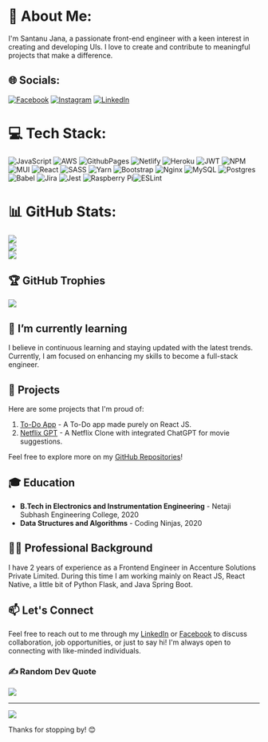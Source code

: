 # 💫 About Me:
I'm Santanu Jana, a passionate front-end engineer with a keen interest in creating and developing UIs. I love to create and contribute to meaningful projects that make a difference.


## 🌐 Socials:
[![Facebook](https://img.shields.io/badge/Facebook-%231877F2.svg?logo=Facebook&logoColor=white)](https://facebook.com/santanu.jana.313) [![Instagram](https://img.shields.io/badge/Instagram-%23E4405F.svg?logo=Instagram&logoColor=white)](https://instagram.com/santanu.jana.313) [![LinkedIn](https://img.shields.io/badge/LinkedIn-%230077B5.svg?logo=linkedin&logoColor=white)](https://linkedin.com/in/santanu-jana-366535166) 

# 💻 Tech Stack:
![JavaScript](https://img.shields.io/badge/javascript-%23323330.svg?style=plastic&logo=javascript&logoColor=%23F7DF1E) ![AWS](https://img.shields.io/badge/AWS-%23FF9900.svg?style=plastic&logo=amazon-aws&logoColor=white) ![GithubPages](https://img.shields.io/badge/github%20pages-121013?style=plastic&logo=github&logoColor=white) ![Netlify](https://img.shields.io/badge/netlify-%23000000.svg?style=plastic&logo=netlify&logoColor=#00C7B7) ![Heroku](https://img.shields.io/badge/heroku-%23430098.svg?style=plastic&logo=heroku&logoColor=white) ![JWT](https://img.shields.io/badge/JWT-black?style=plastic&logo=JSON%20web%20tokens) ![NPM](https://img.shields.io/badge/NPM-%23CB3837.svg?style=plastic&logo=npm&logoColor=white) ![MUI](https://img.shields.io/badge/MUI-%230081CB.svg?style=plastic&logo=mui&logoColor=white) ![React](https://img.shields.io/badge/react-%2320232a.svg?style=plastic&logo=react&logoColor=%2361DAFB) ![SASS](https://img.shields.io/badge/SASS-hotpink.svg?style=plastic&logo=SASS&logoColor=white) ![Yarn](https://img.shields.io/badge/yarn-%232C8EBB.svg?style=plastic&logo=yarn&logoColor=white) ![Bootstrap](https://img.shields.io/badge/bootstrap-%238511FA.svg?style=plastic&logo=bootstrap&logoColor=white) ![Nginx](https://img.shields.io/badge/nginx-%23009639.svg?style=plastic&logo=nginx&logoColor=white) ![MySQL](https://img.shields.io/badge/mysql-%2300000f.svg?style=plastic&logo=mysql&logoColor=white) ![Postgres](https://img.shields.io/badge/postgres-%23316192.svg?style=plastic&logo=postgresql&logoColor=white) ![Babel](https://img.shields.io/badge/Babel-F9DC3e?style=plastic&logo=babel&logoColor=black) ![Jira](https://img.shields.io/badge/jira-%230A0FFF.svg?style=plastic&logo=jira&logoColor=white) ![Jest](https://img.shields.io/badge/-jest-%23C21325?style=plastic&logo=jest&logoColor=white) ![Raspberry Pi](https://img.shields.io/badge/-RaspberryPi-C51A4A?style=plastic&logo=Raspberry-Pi)![ESLint](https://img.shields.io/badge/ESLint-4B3263?style=plastic&logo=eslint&logoColor=white)
# 📊 GitHub Stats:
![](https://github-readme-stats.vercel.app/api?username=santanujana12&theme=synthwave&hide_border=false&include_all_commits=true&count_private=true)<br/>
![](https://github-readme-streak-stats.herokuapp.com/?user=santanujana12&theme=synthwave&hide_border=false)<br/>
![](https://github-readme-stats.vercel.app/api/top-langs/?username=santanujana12&theme=synthwave&hide_border=false&include_all_commits=true&count_private=true&layout=compact)

## 🏆 GitHub Trophies
![](https://github-profile-trophy.vercel.app/?username=santanujana12&theme=radical&no-frame=false&no-bg=true&margin-w=4)

## 🌱 I’m currently learning

I believe in continuous learning and staying updated with the latest trends. Currently, I am focused on enhancing my skills to become a full-stack engineer.

## 🔧 Projects

Here are some projects that I'm proud of:

1. [To-Do App](https://github.com/santanujana12/ReactTo-Do/tree/master) - A To-Do app made purely on React JS.
2. [Netflix GPT](https://github.com/santanujana12/netflix-gpt) - A Netflix Clone with integrated ChatGPT for movie suggestions.

Feel free to explore more on my [GitHub Repositories](https://github.com/santanujana12)!

## 🎓 Education

- **B.Tech in Electronics and Instrumentation Engineering** - Netaji Subhash Engineering College, 2020
- **Data Structures and Algorithms** - Coding Ninjas, 2020

## 👨‍💻 Professional Background

I have 2 years of experience as a Frontend Engineer in Accenture Solutions Private Limited. During this time I am working mainly on React JS, React Native, a little bit of Python Flask, and Java Spring Boot.

## 📫 Let's Connect

Feel free to reach out to me through my [LinkedIn](https://www.linkedin.com/in/santanu-jana-366535166/) or [Facebook](https://www.facebook.com/santanu.jana.313) to discuss collaboration, job opportunities, or just to say hi! I'm always open to connecting with like-minded individuals.

### ✍️ Random Dev Quote
![](https://quotes-github-readme.vercel.app/api?type=horizontal&theme=radical)


<!--### 😂 Random Dev Meme -->
<!--<img src='https://randommeme-five.vercel.app/' style="height: 400px;"/> -->

---
[![](https://visitcount.itsvg.in/api?id=santanujana12&icon=0&color=11)](https://visitcount.itsvg.in)

Thanks for stopping by! 😊

<!-- Proudly created with GPRM ( https://gprm.itsvg.in ) -->
